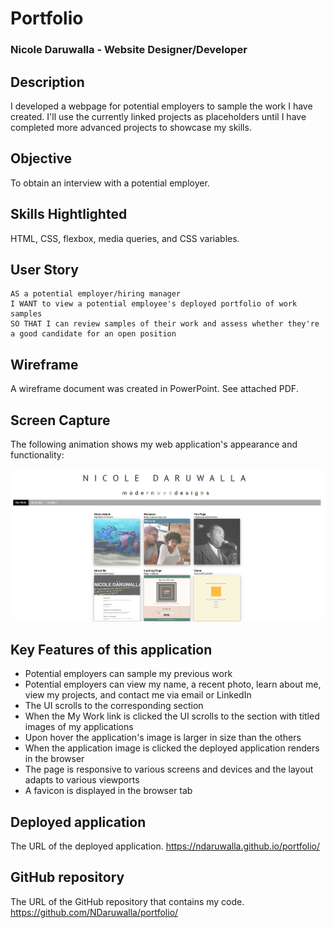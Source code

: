 # Portfolio

### Nicole Daruwalla - Website Designer/Developer

## Description

I developed a webpage for potential employers to sample the work I have created. I'll use the currently linked projects as placeholders until I have completed more advanced projects to showcase my skills. 

## Objective
 To obtain an interview with a potential employer.

## Skills Hightlighted
HTML, CSS, flexbox, media queries, and CSS variables.  


## User Story

```
AS a potential employer/hiring manager
I WANT to view a potential employee's deployed portfolio of work samples
SO THAT I can review samples of their work and assess whether they're a good candidate for an open position

```
## Wireframe

A wireframe document was created in PowerPoint. See attached PDF.

## Screen Capture

The following animation shows my web application's appearance and functionality:

![portfolio demo](./assets/images/portfoliopage.jpg)


## Key Features of this application
* Potential employers can sample my previous work
* Potential employers can view my name, a recent photo, learn about me, view my projects, and contact me via email or LinkedIn
* The UI scrolls to the corresponding section
* When the My Work link is clicked the UI scrolls to the section with titled images of my applications
* Upon hover the application's image is larger in size than the others
* When the application image is clicked the deployed application renders in the browser
* The page is responsive to various screens and devices and the layout adapts to various viewports
* A favicon is displayed in the browser tab


## Deployed application

The URL of the deployed application.
https://ndaruwalla.github.io/portfolio/

## GitHub repository

The URL of the GitHub repository that contains my code.
https://github.com/NDaruwalla/portfolio/




